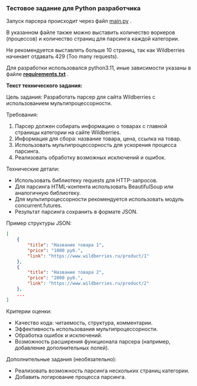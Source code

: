 ### **Тестовое задание для Python разработчика**

Запуск парсера происходит через файл [main.py](https://github.com/VladimirBek/wb_test_task/blob/main/main.py) .

В указанном файле также можно выставить количество воркеров (процессов) и количество страниц для парсинга каждой категории.

Не рекомендуется выставлять больше 10 страниц, так как Wildberries начинает отдавать 429 (Too many requests).
 
Для разработки использовался python3.11, иные зависимости указаны в файле [**requirements.txt**](https://github.com/VladimirBek/wb_test_task/blob/main/requirements.txt) .

**Текст технического задания:**

Цель задания:
Разработать парсер для сайта Wildberries с использованием мультипроцессорности.

Требования:

1) Парсер должен собирать информацию о товарах с главной страницы категории на сайте Wildberries.
2) Информация для сбора: название товара, цена, ссылка на товар.
3) Использовать мультипроцессорность для ускорения процесса парсинга.
4) Реализовать обработку возможных исключений и ошибок.

Технические детали:

- Использовать библиотеку requests для HTTP-запросов.
- Для парсинга HTML-контента использовать BeautifulSoup или аналогичную библиотеку.
- Для мультипроцессорности рекомендуется использовать модуль concurrent.futures.
- Результат парсинга сохранить в формате JSON.


Пример структуры JSON:
``` json
[
    {
        "title": "Название товара 1",
        "price": "1000 руб.",
        "link": "https://www.wildberries.ru/product/1"
    },
    {
        "title": "Название товара 2",
        "price": "2000 руб.",
        "link": "https://www.wildberries.ru/product/2"
    },
    ...
]
```

Критерии оценки:

- Качество кода: читаемость, структура, комментарии.
- Эффективность использования мультипроцессорности.
- Обработка ошибок и исключений.
- Возможность расширения функционала парсера (например, добавление дополнительных полей).

Дополнительные задания (необязательно):

- Реализовать возможность парсинга нескольких страниц категории.
- Добавить логирование процесса парсинга.